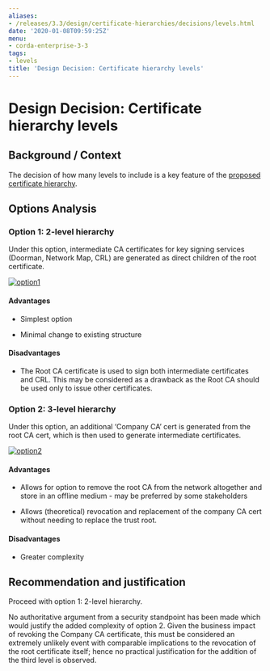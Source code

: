 ```yaml
---
aliases:
- /releases/3.3/design/certificate-hierarchies/decisions/levels.html
date: '2020-01-08T09:59:25Z'
menu:
- corda-enterprise-3-3
tags:
- levels
title: 'Design Decision: Certificate hierarchy levels'
---
```



# Design Decision: Certificate hierarchy levels


## Background / Context

The decision of how many levels to include is a key feature of the [proposed certificate hierarchy](../design.md).


## Options Analysis


### Option 1: 2-level hierarchy

Under this option, intermediate CA certificates for key signing services (Doorman, Network Map, CRL) are generated as
                    direct children of the root certificate.

[![option1](design/certificate-hierarchies/decisions/../images/option1.png "option1")](../images/option1.png)
                
#### Advantages


* Simplest option


* Minimal change to existing structure



#### Disadvantages


* The Root CA certificate is used to sign both intermediate certificates and CRL. This may be considered as a drawback
                                as the Root CA should be used only to issue other certificates.



### Option 2: 3-level hierarchy

Under this option, an additional ‘Company CA’ cert is generated from the root CA cert, which is then used to generate
                    intermediate certificates.

[![option2](design/certificate-hierarchies/decisions/../images/option2.png "option2")](../images/option2.png)
                
#### Advantages


* Allows for option to remove the root CA from the network altogether and store in an offline medium - may be preferred by some stakeholders


* Allows (theoretical) revocation and replacement of the company CA cert without needing to replace the trust root.



#### Disadvantages


* Greater complexity



## Recommendation and justification

Proceed with option 1: 2-level hierarchy.

No authoritative argument from a security standpoint has been made which would justify the added complexity of option 2.
                Given the business impact of revoking the Company CA certificate, this must be considered an extremely unlikely event
                with comparable implications to the revocation of the root certificate itself; hence no practical justification for the
                addition of the third level is observed.


